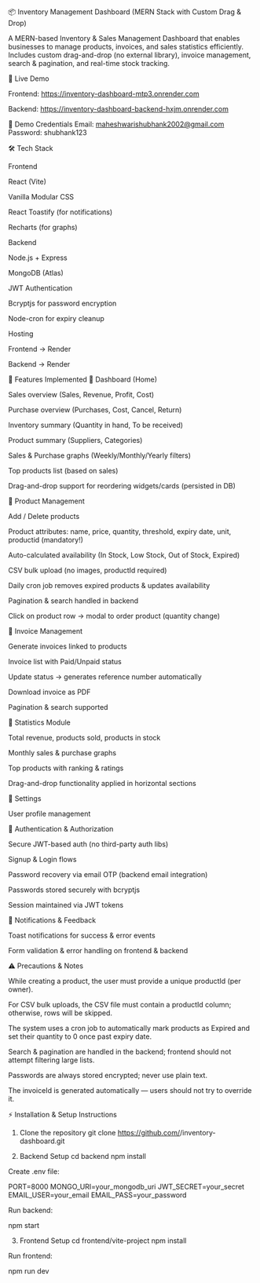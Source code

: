 📦 Inventory Management Dashboard (MERN Stack with Custom Drag & Drop)

A MERN-based Inventory & Sales Management Dashboard that enables businesses to manage products, invoices, and sales statistics efficiently.
Includes custom drag-and-drop (no external library), invoice management, search & pagination, and real-time stock tracking.

🚀 Live Demo

Frontend: https://inventory-dashboard-mtp3.onrender.com

Backend: https://inventory-dashboard-backend-hxjm.onrender.com

👤 Demo Credentials
Email: maheshwarishubhank2002@gmail.com
Password: shubhank123

🛠️ Tech Stack

Frontend

React (Vite)

Vanilla Modular CSS

React Toastify (for notifications)

 Recharts (for graphs)

Backend

Node.js + Express

MongoDB (Atlas)

JWT Authentication

Bcryptjs for password encryption

Node-cron for expiry cleanup

Hosting

Frontend → Render

Backend → Render

📌 Features Implemented
🔹 Dashboard (Home)

Sales overview (Sales, Revenue, Profit, Cost)

Purchase overview (Purchases, Cost, Cancel, Return)

Inventory summary (Quantity in hand, To be received)

Product summary (Suppliers, Categories)

Sales & Purchase graphs (Weekly/Monthly/Yearly filters)

Top products list (based on sales)

Drag-and-drop support for reordering widgets/cards (persisted in DB)

🔹 Product Management

Add / Delete products

Product attributes: name, price, quantity, threshold, expiry date, unit, productid (mandatory!)

Auto-calculated availability (In Stock, Low Stock, Out of Stock, Expired)

CSV bulk upload (no images, productId required)

Daily cron job removes expired products & updates availability

Pagination & search handled in backend

Click on product row → modal to order product (quantity change)

🔹 Invoice Management

Generate invoices linked to products

Invoice list with Paid/Unpaid status

Update status → generates reference number automatically

Download invoice as PDF 

Pagination & search supported

🔹 Statistics Module

Total revenue, products sold, products in stock

Monthly sales & purchase graphs

Top products with ranking & ratings

Drag-and-drop functionality applied in horizontal sections

🔹 Settings

User profile management



🔹 Authentication & Authorization

Secure JWT-based auth (no third-party auth libs)

Signup & Login flows

Password recovery via email OTP (backend email integration)

Passwords stored securely with bcryptjs

Session maintained via JWT tokens

🔹 Notifications & Feedback

Toast notifications for success & error events

Form validation & error handling on frontend & backend


⚠️ Precautions & Notes

While creating a product, the user must provide a unique productId (per owner).

For CSV bulk uploads, the CSV file must contain a productId column; otherwise, rows will be skipped.

The system uses a cron job to automatically mark products as Expired and set their quantity to 0 once past expiry date.

Search & pagination are handled in the backend; frontend should not attempt filtering large lists.

Passwords are always stored encrypted; never use plain text.

The invoiceId is generated automatically — users should not try to override it.


⚡ Installation & Setup Instructions
1. Clone the repository
git clone https://github.com/<your-username>/inventory-dashboard.git

2. Backend Setup
cd backend
npm install


Create .env file:

PORT=8000
MONGO_URI=your_mongodb_uri
JWT_SECRET=your_secret
EMAIL_USER=your_email
EMAIL_PASS=your_password


Run backend:

npm start

3. Frontend Setup
cd frontend/vite-project
npm install


Run frontend:

npm run dev




